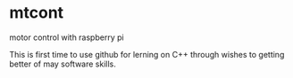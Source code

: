 # mtcont
motor control with raspberry pi

This is first time to use github for lerning on C++ through
wishes to getting better of may software skills.
